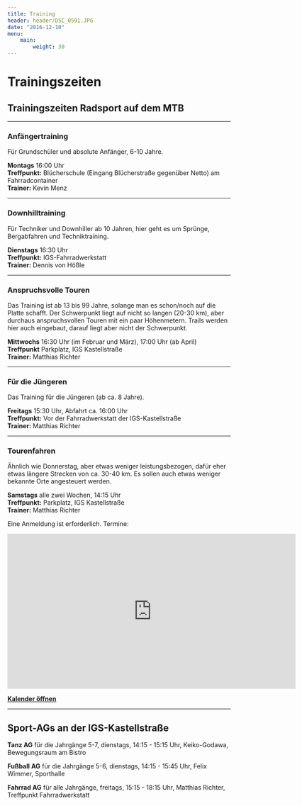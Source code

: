 ```yaml
---
title: Training
header: header/DSC_0591.JPG
date: "2016-12-10"
menu: 
    main:
        weight: 30
---
```


# Trainingszeiten

## Trainingszeiten Radsport auf dem MTB

---

### Anfängertraining
Für Grundschüler und absolute Anfänger, 6-10 Jahre.

**Montags** 16:00 Uhr  
**Treffpunkt:** Blücherschule (Eingang Blücherstraße gegenüber Netto) am Fahrradcontainer  
**Trainer:** Kevin Menz

---

### Downhilltraining
Für Techniker und Downhiller ab 10 Jahren, hier geht es um Sprünge, Bergabfahren und Techniktraining.

**Dienstags** 16:30 Uhr  
**Treffpunkt:** IGS-Fahrradwerkstatt  
**Trainer:** Dennis von Hößle

---

### Anspruchsvolle Touren

Das Training ist ab 13 bis 99 Jahre, solange man es schon/noch auf die Platte schafft.
Der Schwerpunkt liegt auf nicht so langen (20-30 km), aber durchaus anspruchsvollen Touren mit ein paar Höhenmetern. Trails werden hier auch eingebaut, darauf liegt aber nicht der Schwerpunkt.

**Mittwochs** 16:30 Uhr (im Februar und März), 17:00 Uhr (ab April)  
**Treffpunkt** Parkplatz, IGS Kastellstraße  
**Trainer:** Matthias Richter

---

### Für die Jüngeren
Das Training für die Jüngeren (ab ca. 8 Jahre).

**Freitags** 15:30 Uhr, Abfahrt ca. 16:00 Uhr  
**Treffpunkt:** Vor der Fahrradwerkstatt der IGS-Kastellstraße  
**Trainer:** Matthias Richter

---

### Tourenfahren
Ähnlich wie Donnerstag, aber etwas weniger leistungsbezogen, dafür eher etwas längere Strecken von ca. 30-40 km. Es sollen auch etwas weniger bekannte Orte angesteuert werden. 

**Samstags** alle zwei Wochen, 14:15 Uhr  
**Treffpunkt:** Parkplatz, IGS Kastellstraße  
**Trainer:** Matthias Richter

Eine Anmeldung ist erforderlich. Termine:

<iframe src="https://calendar.google.com/calendar/embed?height=350&wkst=2&bgcolor=%23ffffff&ctz=Europe%2FBerlin&showNav=1&showDate=1&showPrint=0&showTabs=1&showCalendars=0&title=Termine%20Samstagstour&src=ZW1iY2g0bG5yN2lscDd0OW9icWYxNmNwdnNAZ3JvdXAuY2FsZW5kYXIuZ29vZ2xlLmNvbQ&color=%238E24AA" style="border-width:0" width="650" height="350" frameborder="0" scrolling="no"></iframe>

**[Kalender öffnen](https://calendar.google.com/calendar/u/0/embed?height=350&wkst=2&bgcolor=%23ffffff&ctz=Europe/Berlin&showNav=1&showDate=1&showPrint=0&showTabs=1&showCalendars=0&title=Termine+Samstagstour&src=ZW1iY2g0bG5yN2lscDd0OW9icWYxNmNwdnNAZ3JvdXAuY2FsZW5kYXIuZ29vZ2xlLmNvbQ&color=%238E24AA&pli=1)**

---

## Sport-AGs an der IGS-Kastellstraße

**Tanz AG** für die Jahrgänge 5-7, dienstags, 14:15 - 15:15 Uhr, Keiko-Godawa, Bewegungsraum am Bistro  

**Fußball AG** für die Jahrgänge 5-6, dienstags, 14:15 - 15:45 Uhr, Felix Wimmer, Sporthalle  

**Fahrrad AG** für alle Jahrgänge, freitags, 15:15 - 18:15 Uhr, Matthias Richter, Treffpunkt Fahrradwerkstatt  

